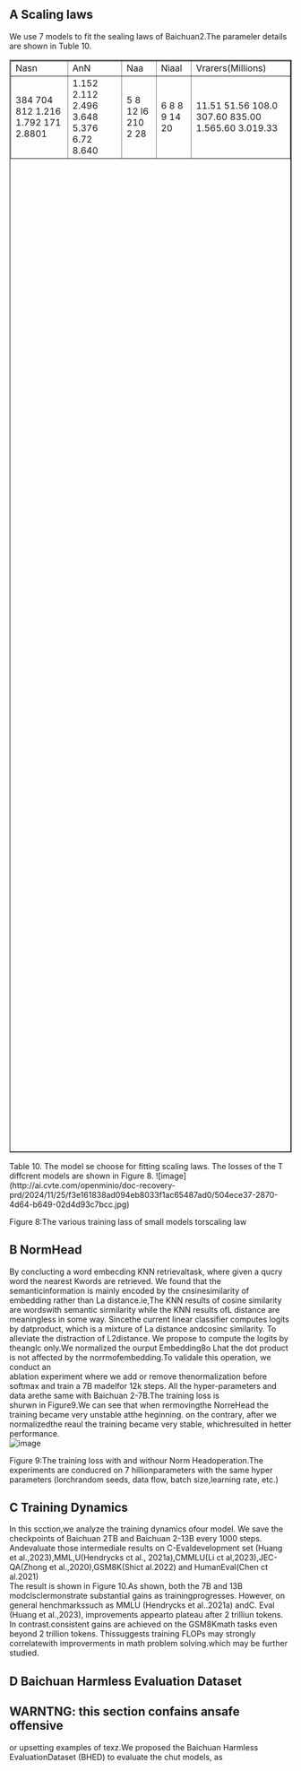 ## A Scaling laws  
We use 7 models to fit the sealing laws of Baichuan2.The parameler details are shown in Tuble 10.  
<table border = "2" width="50%" height="50%"><tr><td>Nasn</td><td>AnN</td><td>Naa</td><td>Niaal</td><td>Vrarers(Millions)</td></tr><tr><td>384 704 812 1.216 1.792 171 2.8801</td><td>1.152 2.112 2.496 3.648 5.376 6.72 8.640</td><td>5 8 12 l6 210 2 28</td><td>6 8 8 9 14 20</td><td>11.51 51.56 108.0 307.60 835.00 1.565.60 3.019.33</td></tr></table>  
Table 10. The model se choose for fitting scaling laws.  
The losses of the T diffcrent models are shown  
in Figure 8.  
![image](http://ai.cvte.com/openminio/doc-recovery-prd/2024/11/25/f3e161838ad094eb8033f1ac65487ad0/504ece37-2870-4d64-b649-02d4d93c7bcc.jpg)

Figure 8:The various training lass of small models torscaling law  
## B NormHead  
By conclucting a word embecding KNN retrievaltask, where given a qucry word the nearest Kwords are retrieved. We found that the semanticinformation is mainly encoded by the cnsinesimilarity of embedding rather than La distance.ie,The KNN results of cosine similarity are wordswith semantic sirmilarity while the KNN results ofL distance are meaningless in some way. Sincethe current linear classifier computes logits by datproduct, which is a mixture of La distance andcosinc similarity. To alleviate the distraction of L2distance. We propose to compute the logits by theanglc only.We normalized the ourput Embedding8o Lhat the dot product is not affected by the norrmofembedding.To validale this operation, we conduct an  
ablation experiment where we add or remove thenormalization before softmax and train a 7B madelfor 12k steps. All the hyper-parameters and data arethe same with Baichuan 2-7B.The training loss is  
shurwn in Figure9.We can see that when rermovingthe NorreHead the training became very unstable atthe heginning. on the contrary, after we normalizedthe reaul the training became very stable, whichresulted in hetter performance.  
![image](http://ai.cvte.com/openminio/doc-recovery-prd/2024/11/25/f3e161838ad094eb8033f1ac65487ad0/9ad1297f-ecc6-488c-97ab-fdbadeebc9e6.jpg)

Figure 9:The training loss with and withour Norm Headoperation.The experiments are conducred on 7 hillionparameters with the same hyper parameters (lorchrandom seeds, data flow, batch size,learning rate, etc.)  
## C Training Dynamics  
In this scction,we analyze the training dynamics ofour model. We save the checkpoints of Baichuan 2TB and Baichuan 2-13B every 1000 steps. Andevaluate those intermediale results on C-Evaldevelopment set (Huang et al.,2023),MML,U(Hendrycks ct al., 2021a),CMMLU(Li ct al,2023),JEC-QA(Zhong et al.,2020),GSM8K(Shict al.2022) and HumanEval(Chen ct al.2021)  
The result is shown in Figure 10.As shown, both the 7B and 13B modclsclermonstrate substantial gains as trainingprogresses. However, on general henchmarkssuch as MMLU (Hendrycks et al..2021a) andC. Eval (Huang et al.,2023), improvements appearto plateau after 2 trilliun tokens. In contrast.consistent gains are achieved on the GSM8Kmath tasks even beyond 2 trillion tokens. Thissuggests training FLOPs may strongly correlatewith improverments in math problem solving.which may be further studied.  
## D Baichuan Harmless Evaluation Dataset  
## WARNTNG: this section confains ansafe offensive  
or upsetting examples of texz.We proposed the Baichuan Harmless EvaluationDataset (BHED) to evaluate the chut models, as  

